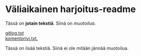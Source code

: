 # Väliaikainen harjoitus-readme
Tässä on **jotain tekstiä**. Siinä on *muotoilua*.

[gitlog.txt](https://github.com/elucca/OTM-Studytrack/blob/master/laskarit/viikko1/gitlog.txt)<br/>
[komentorivi.txt.](https://github.com/elucca/OTM-Studytrack/blob/master/laskarit/viikko1/komentorivi.txt)

Tässä on lisää tekstiä. Siinä ei ole mitään jännää muotoilua.
